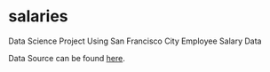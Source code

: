 # salaries
Data Science Project Using San Francisco City Employee Salary Data    

Data Source can be found [here](https://www.kaggle.com/kaggle/sf-salaries).
